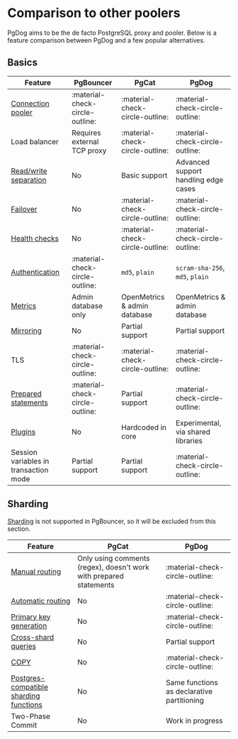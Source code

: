 # Comparison to other poolers

PgDog aims to be the de facto PostgreSQL proxy and pooler. Below is a feature comparison between PgDog and a few popular alternatives.

## Basics

| Feature | PgBouncer | PgCat | PgDog |
|-|-|-|-|
| [Connection pooler](../features/transaction-mode.md) | :material-check-circle-outline: | :material-check-circle-outline: | :material-check-circle-outline: |
| Load balancer | Requires external TCP proxy | :material-check-circle-outline: | :material-check-circle-outline: |
| [Read/write separation](../features/load-balancer.md#handling-writes) | No | Basic support | Advanced support handling edge cases |
| [Failover](../features/healthchecks.md) | No | :material-check-circle-outline: | :material-check-circle-outline: |
| [Health checks](../features/healthchecks.md) | No | :material-check-circle-outline:  | :material-check-circle-outline: |
| [Authentication](../features/authentication.md) | :material-check-circle-outline: | `md5`, `plain` | `scram-sha-256`, `md5`, `plain` |
| [Metrics](../features/metrics.md) | Admin database only | OpenMetrics & admin database | OpenMetrics & admin database |
| [Mirroring](../features/mirroring.md) | No | Partial support | Partial support |
| TLS | :material-check-circle-outline: | :material-check-circle-outline: | :material-check-circle-outline: |
| [Prepared statements](../features/prepared-statements.md) | :material-check-circle-outline: | Partial support | :material-check-circle-outline: |
| [Plugins](../features/plugins/index.md) | No | Hardcoded in core | Experimental, via shared libraries |
| Session variables in transaction mode | Partial support | Partial support | :material-check-circle-outline: |

## Sharding

[Sharding](../features/sharding/index.md) is not supported in PgBouncer, so it will be excluded from this section.

| Feature | PgCat | PgDog |
|-|-|-|
| [Manual routing](../features/sharding/manual-routing.md) | Only using comments (regex), doesn't work with prepared statements | :material-check-circle-outline: |
| [Automatic routing](../features/sharding/query-routing.md) | No | :material-check-circle-outline: |
| [Primary key generation](../features/sharding/primary-keys.md) | No | :material-check-circle-outline: |
| [Cross-shard queries](../features/sharding/cross-shard.md) | No | Partial support |
| [COPY](../features/sharding/copy.md) | No | :material-check-circle-outline: |
| [Postgres-compatible sharding functions](../features/sharding/sharding-functions.md) | No | Same functions as declarative partitioning |
| Two-Phase Commit  | No | Work in progress |
